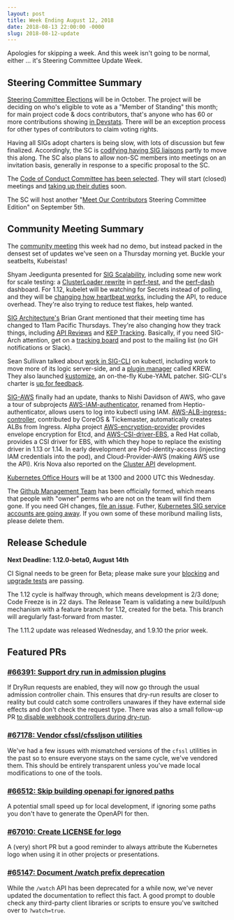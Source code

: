```yaml
---
layout: post
title: Week Ending August 12, 2018
date: 2018-08-13 22:00:00 -0000
slug: 2018-08-12-update
---
```


Apologies for skipping a week.  And this week isn't going to be normal, either ... it's Steering Committee Update Week.

## Steering Committee Summary

[Steering Committee Elections](https://github.com/kubernetes/steering/issues/63) will be in October.  The project will be deciding on who's eligible to vote as a "Member of Standing" this month; for main project code & docs contributors, that's anyone who has 60 or more contributions showing [in Devstats](https://k8s.devstats.cncf.io/d/13/developer-activity-counts-by-repository-group?orgId=1&var-period_name=Last%20year&var-metric=contributions&var-repogroup_name=All).  There will be an exception process for other types of contributors to claim voting rights.

Having all SIGs adopt charters is being slow, with lots of discussion but few finalized.  Accordingly, the SC is [codifying having SIG liaisons](https://github.com/kubernetes/steering/issues/64) partly to move this along.  The SC also plans to allow non-SC members into meetings on an invitation basis, generally in response to a specific proposal to the SC.

The [Code of Conduct Committee has been selected](https://github.com/kubernetes/community/tree/master/committee-code-of-conduct).  They will start (closed) meetings and [taking up their duties](https://github.com/kubernetes/community/blob/master/committee-code-of-conduct/bootstrapping-process.md) soon.

The SC will host another "[Meet Our Contributors](https://github.com/kubernetes/community/blob/master/mentoring/meet-our-contributors.md) Steering Committee Edition" on September 5th.

## Community Meeting Summary

The [community meeting](http://bit.ly/k8scommunity) this week had no demo, but instead packed in the densest set of updates we've seen on a Thursday morning yet.  Buckle your seatbelts, Kubeistas!

Shyam Jeedigunta presented for [SIG Scalability](https://github.com/kubernetes/community/tree/master/sig-scalability), including some new work for scale testing: a [ClusterLoader rewrite](https://groups.google.com/forum/#!topic/kubernetes-sig-scale/2G6lNidNuaU) in [perf-test](https://github.com/kubernetes/perf-tests), and the [perf-dash](http://perf-dash.k8s.io/) dashboard.  For 1.12, kubelet will be watching for Secrets instead of polling, and they will be [changing how heartbeat works](https://github.com/kubernetes/community/blob/master/keps/sig-node/0009-node-heartbeat.md), including the API, to reduce overhead.  They're also trying to reduce test flakes, help wanted.

[SIG Architecture's](https://github.com/kubernetes/community/tree/master/sig-architecture) Brian Grant mentioned that their meeting time has changed to 11am Pacific Thursdays.  They're also changing how they track things, including [API Reviews](https://github.com/kubernetes-sigs/architecture-tracking/projects/3) and [KEP Tracking](https://github.com/kubernetes-sigs/architecture-tracking/projects/2). Basically, if you need SIG-Arch attention, get on a [tracking board](https://github.com/kubernetes-sigs/architecture-tracking/projects) and post to the mailing list (no GH notifications or Slack).

Sean Sullivan talked about [work in SIG-CLI](https://docs.google.com/presentation/d/1Ue7ExwXtxKHSfM9537ng05Ml995uGn4Qc4p3RQHzhyE/edit) on kubectl, including work to move more of its logic server-side, and a [plugin manager](https://github.com/kubernetes/community/pull/2437) called KREW.  They also launched [kustomize](https://github.com/kubernetes-sigs/kustomize), an on-the-fly Kube-YAML patcher.  SIG-CLI's charter is [up for feedback](https://github.com/kubernetes/community/pull/2453).

[SIG-AWS](https://github.com/kubernetes/community/tree/master/sig-aws) finally had an update, thanks to Nishi Davidson of AWS, who gave a tour of subprojects [AWS-IAM-authenticator](https://github.com/kubernetes-sigs/aws-iam-authenticator), renamed from Heptio-authenticator, allows users to log into kubectl using IAM.  [AWS-ALB-ingress-controller](https://github.com/kubernetes-sigs/aws-alb-ingress-controller), contributed by CoreOS & Tickemaster, automatically creates ALBs from Ingress. Alpha project [AWS-encryption-provider](https://github.com/kubernetes-sigs/aws-encryption-provider) provides envelope encryption for Etcd, and [AWS-CSI-driver-EBS](https://github.com/bertinatto/ebs-csi-driver/), a Red Hat collab, provides a CSI driver for EBS, with which they hope to replace the existing driver in 1.13 or 1.14.  In early development are Pod-identity-access (injecting IAM credentials into the pod), and Cloud-Provider-AWS (making AWS use the API). Kris Nova also reported on the [Cluster API](https://github.com/kubernetes-sigs/cluster-api-provider-aws) development.

[Kubernetes Office Hours](https://github.com/kubernetes/community/blob/master/events/office-hours.md) will be at 1300 and 2000 UTC this Wednesday.  

The [Github Management Team](https://github.com/kubernetes/community/blob/master/github-management/subproject-responsibilites.md) has been officially formed, which means that people with "owner" perms who are not on the team will find them gone. If you need GH changes, [file an issue](https://github.com/kubernetes/org/issues/new/choose).  Futher, [Kubernetes SIG service accounts are going away](https://groups.google.com/d/msg/kubernetes-dev/Fg_dWVV0eIQ/bvv64v46CwAJ).  If you own some of these moribund mailing lists, please delete them.

## Release Schedule

**Next Deadline: 1.12.0-beta0, August 14th**

CI Signal needs to be green for Beta; please make sure your [blocking](https://k8s-testgrid.appspot.com/sig-release-master-blocking) and [upgrade tests](https://k8s-testgrid.appspot.com/sig-release-master-upgrade) are passing.

The 1.12 cycle is halfway through, which means development is 2/3 done; Code Freeze is in 22 days.  The Release Team is validating a new build/push mechanism with a feature branch for 1.12, created for the beta.  This branch will aregularly fast-forward from master.

The 1.11.2 update was released Wednesday, and 1.9.10 the prior week.

## Featured PRs

### [#66391: Support dry run in admission plugins](https://github.com/kubernetes/kubernetes/pull/66391)

If DryRun requests are enabled, they will now go through the usual admission
controller chain. This ensures that dry-run results are closer to reality but
could catch some controllers unawares if they have external side effects and don't
check the request type. There was also a small follow-up PR [to disable webhook
controllers during dry-run](https://github.com/kubernetes/kubernetes/pull/67085).

### [#67178: Vendor cfssl/cfssljson utilities](https://github.com/kubernetes/kubernetes/pull/67178)

We've had a few issues with mismatched versions of the `cfssl` utilities in the
past so to ensure everyone stays on the same cycle, we've vendored them. This
should be entirely transparent unless you've made local modifications to one of
the tools.

### [#66512: Skip building openapi for ignored paths](https://github.com/kubernetes/kubernetes/pull/66512)

A potential small speed up for local development, if ignoring some paths you
don't have to generate the OpenAPI for then.

### [#67010: Create LICENSE for logo](https://github.com/kubernetes/kubernetes/pull/67010)

A (very) short PR but a good reminder to always attribute the Kubernetes logo
when using it in other projects or presentations.

### [#65147: Document /watch prefix deprecation](https://github.com/kubernetes/kubernetes/pull/65147)

While the `/watch` API has been deprecated for a while now, we've never updated
the documentation to reflect this fact. A good prompt to double check any
third-party client libraries or scripts to ensure you've switched over to `?watch=true`.
